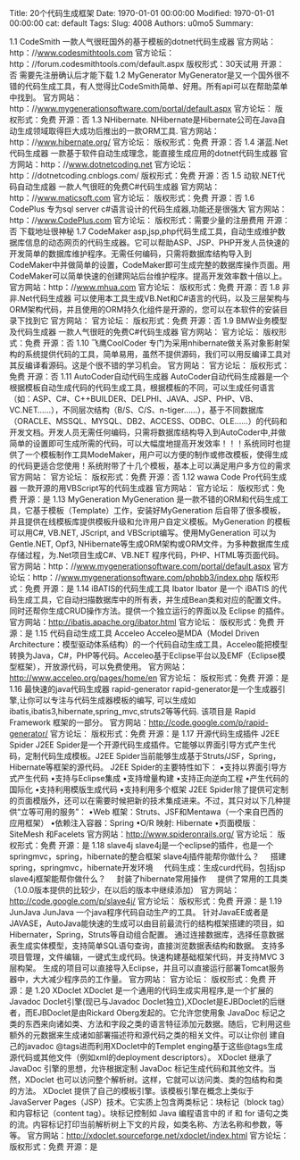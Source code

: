 Title: 20个代码生成框架
Date: 1970-01-01 00:00:00
Modified: 1970-01-01 00:00:00
cat: default
Tags: 
Slug: 4008
Authors: u0mo5 
Summary: 

1.1 CodeSmith
一款人气很旺国外的基于模板的dotnet代码生成器
官方网站：http：//www.codesmithtools.com
官方论坛：http：//forum.codesmithtools.com/default.aspx
版权形式：30天试用
开源：否
需要先注册确认后才能下载
1.2 MyGenerator
MyGenerator是又一个国外很不错的代码生成工具，有人觉得比CodeSmith简单、好用。所有api可以在帮助菜单中找到。
官方网站：http：//www.mygenerationsoftware.com/portal/default.aspx
官方论坛：
版权形式：免费
开源：否
1.3 NHibernate.
NHibernate是Hibernate公司在Java自动生成领域取得巨大成功后推出的一款ORM工具.
官方网站：http：//www.hibernate.org/
官方论坛：
版权形式：免费
开源：否
1.4 湛蓝.Net代码生成器
一款基于软件自动生成理念，能直接生成应用的dotnet代码生成器
官方网站：http：//www.dotnetcoding.net
官方论坛：http：//dotnetcoding.cnblogs.com/
版权形式：免费
开源：否
1.5 动软.NET代码自动生成器
一款人气很旺的免费C#代码生成器
官方网站：http：//www.maticsoft.com
官方论坛：
版权形式：免费
开源：否
1.6 CodePlus
专为sql server c#语言设计的代码生成器,功能还是很强大
官方网站：http：//www.CodePlus.com
官方论坛：
版权形式：需要少量的注册费用
开源：否
下载地址很神秘
1.7 CodeMaker
asp,jsp,php代码生成工具，自动生成维护数据库信息的动态网页的代码生成器。它可以帮助ASP、JSP、PHP开发人员快速的开发简单的数据库维护程序。无需任何编码，只需将数据库结构导入到CodeMaker中并做简单的设置，CodeMaker即可生成完整的数据库操作页面。用CodeMaker可以简单快速的创建网站后台维护程序。提高开发效率数十倍以上。
官方网站：http：//www.mhua.com
官方论坛：
版权形式：免费
开源：否
1.8 非非.Net代码生成器
可以使用本工具生成VB.Net和C#语言的代码，以及三层架构与ORM架构代码，并且使用的ORM持久化组件是开源的，您可以在本软件的安装目录下找到它
官方网站：
官方论坛：
版权形式：免费
开源：否
1.9 BMW业务模型及代码生成器
一款人气很旺的免费C#代码生成器
官方网站：
官方论坛：
版权形式：免费
开源：否
1.10 飞鹰CoolCoder
专门为采用nhibernate做关系对象影射架构的系统提供代码的工具，简单易用，虽然不提供源码，我们可以用反编译工具对其反编译看源码。这是个很不错的学习机会。
官方网站：
官方论坛：
版权形式：免费
开源：否
1.11 AutoCoder自动代码生成器
AutoCoder自动代码生成器是一个根据模板自动生成代码的代码生成工具，根据模板的不同，可以生成任何语言（如：ASP、C#、C++BUILDER、DELPHI、JAVA、JSP、PHP、VB、VC.NET……），不同层次结构（B/S、C/S、n-tiger……），基于不同数据库（ORACLE、MSSQL、MYSQL、DB2、ACCESS、ODBC、OLE……）的代码和开发文档。开发人员无需任何编码，只需将数据库结构导入到AutoCoder中,并做简单的设置即可生成所需的代码，可以大幅度地提高开发效率！！！系统同时也提供了一个模板制作工具ModeMaker，用户可以方便的制作或修改模板，使得生成的代码更适合您使用！系统附带了十几个模板，基本上可以满足用户多方位的需求
官方网站：
官方论坛：
版权形式：免费
开源：否
1.12 wawa Code Pro代码生成器
一款开源的用VBScript写的代码生成器
官方网站：
官方论坛：
版权形式：免费
开源：是
1.13 MyGeneration
MyGeneration 是一款不错的ORM和代码生成工具，它基于模板（Template）工作，安装好MyGeneration 后自带了很多模板，并且提供在线模板库提供模板升级和允许用户自定义模板。MyGeneration 的模板可以用C#, VB.NET, JScript, and VBScript编写。使用MyGeneration 可以为Gentle.NET, Opf3, NHibernate等生成ORM架构或ORM文件，为多种数据库生成存储过程，为.Net项目生成C#、VB.NET 程序代码，PHP、HTML等页面代码。
官方网站：http：//www.mygenerationsoftware.com/portal/default.aspx
官方论坛：http：//www.mygenerationsoftware.com/phpbb3/index.php
版权形式：免费
开源：是
1.14 iBATIS的代码生成工具 Ibator
Ibator 是一个 iBATIS 的代码生成工具，它自动扫描数据库中的所有表，并生成Bean类和对应的配置文件。同时还帮你生成CRUD操作方法。提供一个独立运行的界面以及 Eclipse 的插件。
官方网站：http://ibatis.apache.org/ibator.html
官方论坛：
版权形式：免费
开源：是
1.15 代码自动生成工具 Acceleo
Acceleo是MDA（Model Driven Architecture：模型驱动体系结构）的一个代码自动生成工具，Acceleo能把模型转换为Java，C#，PHP等代码。Acceleo基于Eclipse平台以及EMF（Eclipse模型框架），开放源代码，可以免费使用。
官方网站：http://www.acceleo.org/pages/home/en
官方论坛：
版权形式：免费
开源：是
1.16 最快速的java代码生成器 rapid-generator
rapid-generator是一个生成器引擎,让你可以专注与代码生成器模板的编写, 可以生成如ibatis,ibatis3,hibernate,spring_mvc,struts2等等代码.
该项目是 Rapid Framework 框架的一部分。
官方网站：http://code.google.com/p/rapid-generator/
官方论坛：
版权形式：免费
开源：是
1.17 开源代码生成插件 J2EE Spider
J2EE Spider是一个开源代码生成插件。它能够以界面引导方式产生代码，定制代码生成模板。J2EE Spider当前能够生成基于Struts/JSF，Spring，Hibernate等框架的源代码。
J2EE Spider的主要特性如下：
•支持以界面引导方式产生代码
•支持与Eclipse集成
•支持增量构建
•支持正向逆向工程
•产生代码的国际化
•支持利用模版生成代码
•支持利用多个框架
J2EE Spider除了提供可定制的页面模版外，还可以在需要时候把新的技术集成进来。不过，其只对以下几种提供“立等可用的服务”：
•Web 框架：Struts、JSF和Mentawa（一个来自巴西的应用框架）
•依赖注入容器：Spring
•O/R 映射: Hibernate
•页面模版：SiteMesh 和Facelets
官方网站：http://www.spideronrails.org/
官方论坛：
版权形式：免费
开源：是
1.18 slave4j
slave4j是一个eclipse的插件，也是一个springmvc，spring，hibernate的整合框架
slave4j插件能帮你做什么？
    搭建spring，springmvc，hibernate开发环境
    代码生成：生成curd代码，包括jsp
slave4j框架能帮你做什么？
    封装了hibernate常用操作
    提供了常用的工具类（1.0.0版本提供的比较少，在以后的版本中继续添加）
官方网站：http://code.google.com/p/slave4j/
官方论坛：
版权形式：免费
开源：是
1.19 JunJava
JunJava 一个java程序代码自动生产的工具。
针对JavaEE或者是JAVASE，AutoJava能快速的生成可以由目前最流行的结构框架搭建的项目，如Hibernater，Spring，Struts等自动组合配置。
通过连接数据库，选择任意数据表生成实体模型，支持简单SQL语句查询，直接浏览数据表结构和数据。
支持多项目管理，文件编辑，一键式生成代码。快速构建基础框架代码，并支持MVC 3层构架。
生成的项目可以直接导入Eclipse，并且可以直接运行部署Tomcat服务器中，大大减少程序员的工作量。
官方网站：
官方论坛：
版权形式：免费
开源：是
1.20 XDoclet
XDoclet 是一个通用的代码生成实用程序,是一个扩展的Javadoc Doclet引擎(现已与Javadoc Doclet独立),XDoclet是EJBDoclet的后继者，而EJBDoclet是由Rickard Oberg发起的。它允许您使用象 JavaDoc 标记之类的东西来向诸如类、方法和字段之类的语言特征添加元数据。随后，它利用这些额外的元数据来生成诸如部署描述符和源代码之类的相关文件。可以让你创 建自己的javadoc @tags进而利用XDoclet中的Templet enging基于这些@tags生成源代码或其他文件（例如xml的deployment descriptors）。
XDoclet 继承了 JavaDoc 引擎的思想，允许根据定制 JavaDoc 标记生成代码和其他文件。当然，XDoclet 也可以访问整个解析树。这样，它就可以访问类、类的包结构和类的方法。
XDoclet 提供了自己的模板引擎。该模板引擎在概念上类似于 JavaServer Pages（JSP）技术。它实质上包含两类标记：块标记（block tag）和内容标记（content tag）。块标记控制如 Java 编程语言中的 if 和 for 语句之类的流。内容标记打印当前解析树上下文的片段，如类名称、方法名称和参数，等等。
官方网站：http://xdoclet.sourceforge.net/xdoclet/index.html
官方论坛：
版权形式：免费
开源：是
